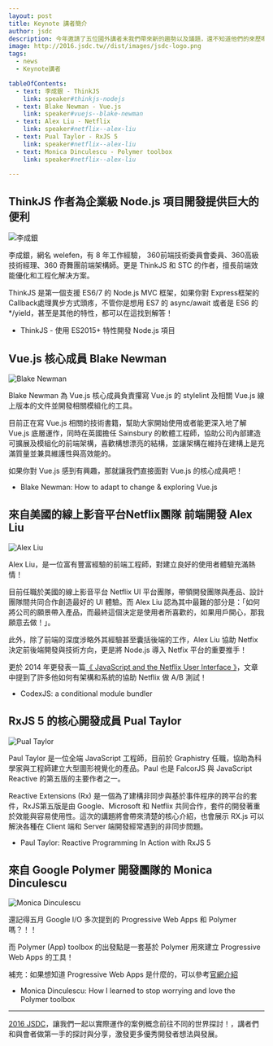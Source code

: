 ```yaml
---
layout: post
title: Keynote 講者簡介
author: jsdc
description: 今年邀請了五位國外講者未我們帶來新的趨勢以及議題，還不知道他們的來歷嗎？快進來瞧瞧！
image: http://2016.jsdc.tw//dist/images/jsdc-logo.png
tags:
  - news
  - Keynote講者

tableOfContents:
  - text: 李成銀 - ThinkJS
    link: speaker#thinkjs-nodejs
  - text: Blake Newman - Vue.js
    link: speaker#vuejs--blake-newman
  - text: Alex Liu - Netflix
    link: speaker#netflix--alex-liu
  - text: Pual Taylor - RxJS 5
    link: speaker#netflix--alex-liu
  - text: Monica Dinculescu - Polymer toolbox
    link: speaker#netflix--alex-liu

---
```


## ThinkJS 作者為企業級 Node.js 項目開發提供巨大的便利

![李成銀](http://2016.jsdc.tw/dist/images/speakers/li-cheng-yin.png)

李成銀，網名 welefen，有 8 年工作經驗， 360前端技術委員會委員、360高級技術經理、360 奇舞團前端架構師。更是 ThinkJS 和 STC 的作者，擅長前端效能優化和工程化解决方案。

ThinkJS 是第一個支援 ES6/7 的 Node.js MVC 框架，如果你對 Express框架的Callback處理異步方式頭疼，不管你是想用 ES7 的 async/await 或者是 ES6 的 */yield，甚至是其他的特性，都可以在這找到解答！

- ThinkJS - 使用 ES2015+ 特性開發 Node.js 項目

## Vue.js 核心成員 Blake Newman

![Blake Newman](http://2016.jsdc.tw/dist/images/speakers/blake-newman-render.png)

Blake Newman 為 Vue.js 核心成員負責攥寫 Vue.js 的 stylelint 及相關 Vue.js 線上版本的文件並開發相關模組化的工具。

目前正在寫 Vue.js 相關的技術書籍，幫助大家開始使用或者能更深入地了解 Vue.js 底層運作，同時在英國擔任 Sainsbury 的軟體工程師，協助公司內部建造可擴展及模組化的前端架構，喜歡構想漂亮的結構，並讓架構在維持在建構上是充滿質量並兼具維護性與高效能的。

如果你對 Vue.js 感到有興趣，那就讓我們直接面對 Vue.js 的核心成員吧！

- Blake Newman: How to adapt to change & exploring Vue.js


## 來自美國的線上影音平台Netflix團隊 前端開發 Alex Liu

![Alex Liu](http://2016.jsdc.tw/dist/images/speakers/alex-liu.png)

Alex Liu，是一位富有豐富經驗的前端工程師，對建立良好的使用者體驗充滿熱情！

目前任職於美國的線上影音平台 Netflix UI 平台團隊，帶領開發團隊與產品、設計團隊間共同合作創造最好的 UI 體驗。而 Alex Liu 認為其中最難的部分是：「如何將公司的願景帶入產品，而最終這個決定是使用者所喜歡的，如果用戶開心，那我願意去做！」。

此外，除了前端的深度涉略外其經驗甚至囊括後端的工作，Alex Liu 協助 Netfix 決定前後端開發與技術方向，更是將 Node.js 導入 Netfix 平台的重要推手！

更於 2014 年更發表一篇[《 JavaScript and the Netflix User Interface 》](http://queue.acm.org/detail.cfm?id=2677720)，文章中提到了許多他如何有架構和系統的協助 Netflix 做 A/B 測試！

- CodexJS: a conditional module bundler

## RxJS 5 的核心開發成員 Pual Taylor

![Pual Taylor](http://2016.jsdc.tw/dist/images/speakers/paul.jpg)

Paul Taylor 是一位全端 JavaScript 工程師，目前於 Graphistry 任職，協助為科學家與工程師建立大型圖形視覺化的產品。Paul 也是 FalcorJS 與 JavaScript Reactive 的第五版的主要作者之一。

Reactive Extensions (Rx) 是一個為了建構非同步與基於事件程序的跨平台的套件，RxJS第五版是由 Google、Microsoft 和 Netflix 共同合作，套件的開發著重於效能與容易使用性。這次的講題將會帶來清楚的核心介紹，也會展示 RX.js 可以解決各種在 Client 端和 Server 端開發經常遇到的非同步問題。

- Paul Taylor: Reactive Programming In Action with RxJS 5

## 來自 Google Polymer 開發團隊的 Monica Dinculescu

![Monica Dinculescu](http://2016.jsdc.tw/dist/images/jsdc-mascot-250.jpg)

還記得五月 Google I/O 多次提到的 Progressive Web Apps 和 Polymer 嗎？！！

而 Polymer (App) toolbox 的出發點是一套基於 Polymer 用來建立 Progressive Web Apps 的工具！

補充：如果想知道 Progressive Web Apps 是什麼的，可以參考[官網介紹](https://developers.google.com/web/fundamentals/getting-started/your-first-progressive-web-app/?hl=zh-tw)

- Monica Dinculescu: How I learned to stop worrying and love the Polymer toolbox

- - - -

[2016 JSDC](http://2016.jsdc.tw/ '2016 JSDC')，讓我們一起以實際運作的案例概念前往不同的世界探討！，講者們和與會者做第一手的探討與分享，激發更多優秀開發者想法與發展。
